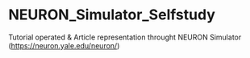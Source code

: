 # NEURON_Simulator_Selfstudy
Tutorial operated & Article representation throught NEURON Simulator (https://neuron.yale.edu/neuron/)
